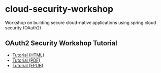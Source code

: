 # cloud-security-workshop
Workshop on building secure cloud-native applications using spring cloud security (OAuth2)

## OAuth2 Security Workshop Tutorial

* [Tutorial (HTML)](https://andifalk.github.io/cloud-security-workshop/docs/html5/oauth2-tutorial.html)
* [Tutorial (PDF)](https://andifalk.github.io/cloud-security-workshop/docs/pdf/oauth2-tutorial.pdf)
* [Tutorial (EPUB)](https://andifalk.github.io/cloud-security-workshop/docs/epub3/oauth2-tutorial.epub)


